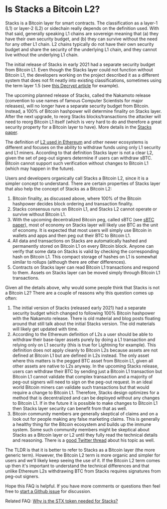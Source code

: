 
# Is Stacks a Bitcoin L2? 

Stacks is a Bitcoin layer for smart contracts. The classification as a layer-1 (L1) or layer-2 (L2) or sidechain really depends on the definition used. With that said, generally speaking L1 chains are sovereign meaning that (a) they have their own security budget, and (b) they can survive without the need for any other L1 chain. L2 chains typically do not have their own security budget and share the security of the underlying L1 chain, and they cannot live without the underlying L1 chain.

The initial release of Stacks in early 2021 had a separate security budget from Bitcoin L1. Even though the Stacks layer could not function without Bitcoin L1, the developers working on the project described it as a different system that does not fit neatly into existing classifications, sometimes using the term layer 1.5 (see [this Decrypt article](https://decrypt.co/82019/bitcoin-defi-thing-says-stacks-founder-muneeb-ali) for example).

The upcoming planned release of Stacks, called the Nakamoto release (convention to use names of famous Computer Scientists for major releases), will no longer have a separate security budget from Bitcoin. Instead, a 100% of Bitcoin hashpower will determine finality on Stacks layer. After the next upgrade, to reorg Stacks blocks/transactions the attacker will need to reorg Bitcoin L1 itself (which is very hard to do and therefore a great security property for a Bitcoin layer to have). More details in the [Stacks paper](https://stacks.co/stacks.pdf).

The definition of [L2 used in Ethereum](https://ethereum.org/en/layer-2/) and other newer ecosystems is different and focuses on the ability to withdraw funds using only L1 security and L1 miners. According to that definition Stacks layer is not a clear L2, given the set of peg-out signers determine if users can withdraw sBTC. Bitcoin cannot support such verification without changes to Bitcoin L1 (which may happen in the future).

Users and developers organically call Stacks a Bitcoin L2, since it is a simpler concept to understand. There are certain properties of Stacks layer that also help the concept of Stacks as a Bitcoin L2:

1) Bitcoin finality, as discussed above, where 100% of the Bitcoin hashpower decides block ordering and transaction finality. 
2) Stacks consensus runs on Bitcoin L1, and Stacks L2 cannot operate or survive without Bitcoin L1.
3) With the upcoming decentralized Bitcoin peg, called sBTC (see [sBTC paper](https://stacks.co/sbtc.pdf)), most of economy on Stacks layer will likely use BTC as the unit of economy. It is expected that most users will simply use Bitcoin in wallets and apps and then peg out their BTC to Bitcoin L1.
4) All data and transactions on Stacks are automatically hashed and permanently stored on Bitcoin L1 on every Bitcoin block. Anyone can verify that some data on Stacks is valid by checking the corresponding hash on Bitcoin L1. This compact storage of hashes on L1 is somewhat similar to rollups (although there are other differences).
5) Contracts on Stacks layer can read Bitcoin L1 transactions and respond to them. Assets on Stacks layer can be moved simply through Bitcoin L1 transactions.

Given all the details above, why would some people think that Stacks is not a Bitcoin L2? There are a couple of reasons why this question comes up often:
1) The initial version of Stacks (released early 2021) had a separate security budget which changed to following 100% Bitcoin hashpower with the Nakamoto release. There is old material and blog posts floating around that still talk about the initial Stacks version. The old materials will likely get updated with time.
2) According to the Ethereum definition of L2s a user should be able to withdraw their base-layer assets purely by doing a L1 transaction and relying only on L1 security (this is true for Lightning for example). This definition does not apply cleanly to Bitcoin L2s because assets are not defined at Bitcoin L1 but are defined in L2s instead. The only asset where this matters is the pegged BTC asset from Bitcoin L1, given all other assets are native to L2s anyway. In the upcoming Stacks release, users can withdraw their BTC by sending just a Bitcoin L1 transaction but Bitcoin L1 cannot validate that complex transaction and a majority of peg-out signers will need to sign on the peg-out request. In an ideal world Bitcoin miners can validate such transactions but that would require a change to Bitcoin L1. Therefore, Stacks design optimizes for a method that is decentralized and can be deployed without any changes to Bitcoin L1. If in the future it is possible to make changes to Bitcoin L1 then Stacks layer security can benefit from that as well.
3) Bitcoin community members are generally skeptical of claims and on a look out for people making any false marketing claims. This is generally a healthy thing for the Bitcoin ecosystem and builds up the immune system. Some such community members might be skeptical about Stacks as a Bitcoin layer or L2 until they fully read the technical details and reasoning. There is a [good Twitter thread](https://twitter.com/lopp/status/1623756872976158722?s=20) about his topic as well.

The TLDR is that it is better to refer to Stacks as a Bitcoin layer (the more generic term). However, the Bitcoin L2 term is more organic and simpler for users and we'll likely keep seeing the use of it. If the Bitcoin L2 term comes up then it's important to understand the technical differences and that unlike Ethereum L2s withdrawing BTC from Stacks requires signatures from peg-out signers.

Hope this FAQ is helpful. If you have more comments or questions then feel free to [start a Github issue](https://github.com/stacks-network/stacks/issues/new) for discussion.

Related FAQ: [Why is the STX token needed for Stacks?](https://github.com/stacks-network/stacks/blob/master/why-stx.md)
